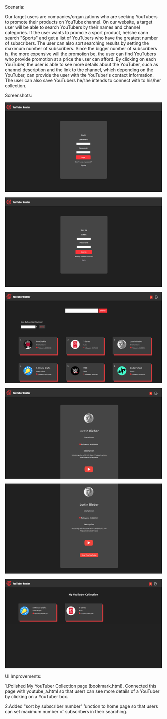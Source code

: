 Scenaria:

Our target users are companies/organizations who are seeking YouTubers to promote their products on YouTube channel. On our website, a target user will be able to search YouTubers by their names and channel categories. If the user wants to promote a sport product, he/she cann search "Sports" and get a list of YouTubers who have the greatest number of subscribers. The user can also sort searching results by setting the maximum number of subscribers. Since the bigger number of subscribers is, the more expensive will the promotion be, the user can find YouTubers who provide promotion at a price the user can afford. By clicking on each YouTuber, the user is able to see more details about the YouTuber, such as channel description and the link to the channel, which depending on the YouTuber, can provide the user with the YouTuber's contact information. The user can also save YouTubers he/she intends to connect with to his/her collection. 


Screenshots:

![alt text](m5-1.png)

![alt text](m5-2.png)

![alt text](m5-3.png)

![alt text](m5-4.png)

![alt text](m5-5.png)

![alt text](m5-6.png)


UI Improvements:

1.Polished My YouTuber Collection page (bookmark.html). Connected this page with youtube_a.html so that users can see more details of a YouTuber by clicking on a YouTuber box.

2.Added "sort by subscriber number" function to home page so that users can set maximum number of subscribers in their searching.

